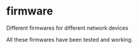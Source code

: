 # firmware
Different firmwares for different network devices

All these firmwares have been tested and working.
